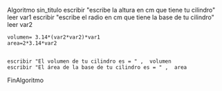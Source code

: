 Algoritmo sin_titulo
	escribir "escribe la altura en cm que tiene tu cilindro"
	leer var1
	escribir "escribe el radio en cm que tiene la base de tu cilindro"
	leer var2
	
	volumen= 3.14*(var2*var2)*var1
	area=2*3.14*var2
	
	
	escribir "El volumen de tu cilindro es = " ,  volumen
	escribir "El área de la base de tu cilindro es = " ,  area
	
FinAlgoritmo
